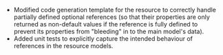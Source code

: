 * Modified code generation template for the resource to correctly handle partially defined optional references (so that their properties are only returned as non-default values if the reference is fully defined to prevent its properties from "bleeding" in to the main model's data).
* Added unit tests to explicitly capture the intended behaviour of references in the resource models.
